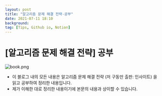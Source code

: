 ```yaml
---
layout: post
title: "알고리즘 문제 해결 전략-공부"
date: 2021-07-11 18:10
background: 
tag: [Tips, Github io, Notion]
---
```


# [알고리즘 문제 해결 전략] 공부

![book.png](G:\gitblog_posts\intro\intro\book.png)

- 이 블로그 내의 모든 내용은 알고리즘 문제 해결 전략 (저 구동만 출판: 인사이트) 을 읽고 공부하여 정리한 내용입니다.
- 제가 이해한 대로 정리한 내용이기에 본문의 내용과 상이할 수 있습니다.
